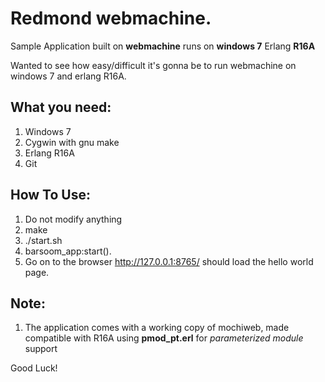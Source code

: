 Redmond webmachine.
===================

 Sample Application built on __webmachine__ runs on __windows 7__ Erlang __R16A__

Wanted to see how easy/difficult it's gonna be to run webmachine on windows 7 and erlang R16A. 


What you need:
--------------
1. Windows 7
2. Cygwin with gnu make
3. Erlang R16A
4. Git


How To Use:
-----------
1. Do not modify anything
2. make
3. ./start.sh
4. barsoom_app:start().
5. Go on to the browser  http://127.0.0.1:8765/ should load the hello world page.


Note:
----
1. The application comes with a working copy of mochiweb, made compatible with R16A using __pmod_pt.erl__ for _parameterized module_ support

Good Luck!
